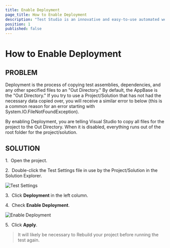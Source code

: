 ```yaml
---
title: Enable Deployment
page_title: How to Enable Deployment
description: "Test Studio is an innovative and easy-to-use automated web, WPF and load testing solution. Test Studio tests support essential technologies like ASP.NET AJAX, Silverlight, PHP and MVC. HTML5, Testing framework, functional testing, performance testing, load testing, exploratory testing, manual testing."
position: 1
published: false
---
```

# How to Enable Deployment

## PROBLEM

Deployment is the process of copying test assemblies, dependencies, and any other specified files to an "Out Directory." By default, the AppBase is the "Out Directory." If you try to use a Project/Solution that has not had the necessary data copied over, you will receive a similar error to below (this is a common reason for an error starting with System.IO.FileNotFoundException).

By enabling Deployment, you are telling Visual Studio to copy all files for the project to the Out Directory. When it is disabled, everything runs out of the root folder for the project/solution.

## SOLUTION

1.&nbsp; Open the project. 

2.&nbsp; Double-click the Test Settings file in use by the Project/Solution in the Solution Explorer. 

![Test Settings][1]

3.&nbsp; Click **Deployment** in the left column. 

4.&nbsp; Check **Enable Deployment**. 

![Enable Deployment][2]

5.&nbsp; Click **Apply**. 

> It will likely be necessary to Rebuild your project before running the test again.

[1]: /img/troubleshooting-guide/visual-studio-tg/enable-deployment/fig1.png
[2]: /img/troubleshooting-guide/visual-studio-tg/enable-deployment/fig2.png